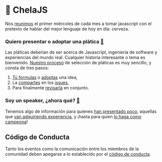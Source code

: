 # 🍺 ChelaJS

Nos [reunimos](http://meetup.com/chelajs) el primer miércoles de cada mes a tomar javascript con el pretexto de hablar del mejor lenguaje de hoy en día: cerveza.


### Quiero presentar o adoptar una plática [📖](https://github.com/javascriptmx/chelajs/wiki#propuesta)

Las pláticas deberían de ser acerca de Javascript, ingeniería de software y experiencias del mundo real. Cualquier historia interesante o tema es bienvenido. [Nuestro proceso](https://github.com/javascriptmx/chelajs/wiki#proceso) de selección de pláticas es muy sencillo, y consta de tres pasos:

1. [Tú formulas](https://github.com/javascriptmx/chelajs/wiki#1-hola-idea) o [adoptas](https://github.com/javascriptmx/chelajs/issues?q=is%3Aopen+is%3Aissue+label%3A%22se+busca+ponente%22) una idea,
2. La [compartes](https://github.com/javascriptmx/chelajs/wiki#2-compartir) en los [issues](issues),
3. Para finalmente [revisarla](https://github.com/javascriptmx/chelajs/wiki#3-revisar) en conjunto.

### Soy un speaker, ¿ahora qué? [📖](https://github.com/javascriptmx/chelajs/wiki#charla)

Tenemos algo de información para quienes [han presentado poco](https://github.com/javascriptmx/chelajs/wiki#v0.0.x), aquellas que [van adquiriendo experiencia](https://github.com/javascriptmx/chelajs/wiki#v0.x.0), y ¡hasta para quien [lo haga como campeona](https://github.com/javascriptmx/chelajs/wiki#vx.0.0)!

## Código de Conducta

Tanto los eventos como la comunicación entre los miembros de la comunidad deben apegarse a lo establecido por el [código de conducta](https://github.com/javascriptmx/codigo-de-conducta).
